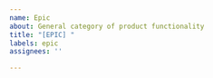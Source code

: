 ```yaml
---
name: Epic
about: General category of product functionality
title: "[EPIC] "
labels: epic
assignees: ''

---
```

